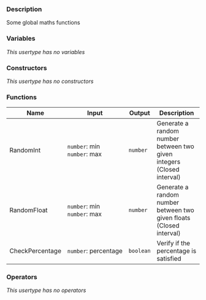 ### Description
Some global maths functions

### Variables
_This usertype has no variables_

### Constructors
_This usertype has no constructors_

### Functions
|Name|Input|Output|Description|
|-|-|-|-|
|RandomInt|`number`:&nbsp;min<br>`number`:&nbsp;max<br>|`number`|Generate a random number between two given integers (Closed interval)|
|RandomFloat|`number`:&nbsp;min<br>`number`:&nbsp;max<br>|`number`|Generate a random number between two given floats (Closed interval)|
|CheckPercentage|`number`:&nbsp;percentage<br>|`boolean`|Verify if the percentage is satisfied|

### Operators
_This usertype has no operators_